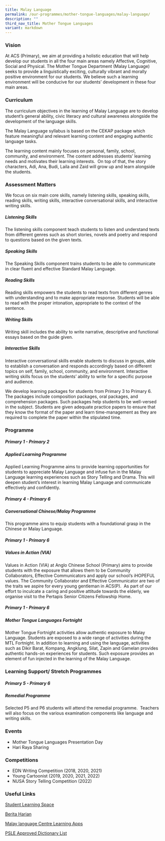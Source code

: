 ```yaml
---
title: Malay Language
permalink: /our-programmes/mother-tongue-languages/malay-language/
description: ""
third_nav_title: Mother Tongue Languages
variant: markdown
---
```


### **Vision**

At ACS (Primary), we aim at providing a holistic education that will help develop our students in all the four main areas namely Affective, Cognitive, Social and Physical. The Mother Tongue Department (Malay Language) seeks to provide a linguistically exciting, culturally vibrant and morally positive environment for our students. We believe such a learning environment will be conducive for our students’ development in these four main areas.

### **Curriculum**

The curriculum objectives in the learning of Malay Language are to develop student’s general ability, civic literacy and cultural awareness alongside the development of the language skills.

The Malay Language syllabus is based on the CEKAP package which feature meaningful and relevant learning content and engaging authentic language tasks.&nbsp;

The learning content mainly focuses on personal, family, school, community, and environment. The content addresses students’ learning needs and motivates their learning interests.&nbsp; On top of that, the story characters, Adi, Ana, Budi, Laila and Zaid will grow up and learn alongside the students.

### **Assessment Matters**

We focus on six main core skills, namely listening skills, speaking skills, reading skills, writing skills, interactive conversational skills, and interactive writing skills.

##### **Listening Skills**

The listening skills component teach students to listen and understand texts from different genres such as short stories, novels and poetry and respond to questions based on the given texts.

##### **Speaking Skills**

The Speaking Skills component trains students to be able to communicate in clear fluent and effective Standard Malay Language.&nbsp;

##### **Reading Skills**

Reading skills empowers the students to read texts from different genres with understanding and to make appropriate response. Students will be able to read with the proper intonation, appropriate to the context of the sentence.

##### **Writing Skills**

Writing skill includes the ability to write narrative, descriptive and functional essays based on the guide given.&nbsp;

##### **Interactive Skills**

Interactive conversational skills enable students to discuss in groups, able to establish a conversation and responds accordingly based on different topics on self, family, school, community, and environment. Interactive writing skills focus on the students’ ability to write for a specific purpose and audience.&nbsp;

We develop learning packages for students from Primary 3 to Primary 6. The packages include composition packages, oral packages, and comprehension packages. Such packages help students to be well-versed in the subject. Students are given adequate practice papers to ensure that they know the format of the paper and learn time-management as they are required to complete the paper within the stipulated time.


### **Programme**

##### **Primary 1 -  Primary 2**

##### **Applied Learning Programme**

Applied Learning Programme aims to provide learning opportunities for students to appreciate Malay Language and infuse fun in the Malay Language learning experiences such as Story Telling and Drama. This will deepen student’s interest in learning Malay Language and communicate effectively and confidently.

##### **Primary 4 -  Primary 6**

##### **Conversational Chinese/Malay Programme**

This programme aims to equip students with a foundational grasp in the Chinese or Malay Language.

##### **Primary 1 -  Primary 6**

##### **Values in Action (VIA)**

Values in Action (VIA) at Anglo Chinese School (Primary) aims to provide students with the exposure that allows them to be Community Collaborators, Effective Communicators and apply our school’s iHOPEFUL values. The Community Collaborator and Effective Communicator are two of the traits we aspire for every young gentleman in ACS(P).&nbsp; As part of our effort to inculcate a caring and positive attitude towards the elderly, we organise visit to the Pertapis Senior Citizens Fellowship Home.

##### **Primary 1 -  Primary 6**

##### **Mother Tongue Languages Fortnight**

Mother Tongue Fortnight activities allow authentic exposure to Malay Language. Students are exposed to a wide range of activities during the MTL Fortnight. In addition to learning and using the language, activities such as Dikir Barat, Kompang, Angklung, Silat, Zapin and Gamelan provides authentic hands-on experiences for students. Such exposure provides an element of fun injected in the learning of the Malay Language.

### **Learning Support/ Stretch Programmes**

##### **Primary 5 -  Primary 6**

##### **Remedial Programme**

Selected P5 and P6 students will attend the remedial programme.&nbsp; Teachers will also focus on the various examination components like language and writing skills.

### **Events**

* Mother Tongue Languages Presentation Day
* Hari Raya Sharing

### **Competitions**

* EDN Writing Competition (2018, 2020, 2021)
* Young Cartoonist (2019, 2020, 2021, 2022)&nbsp;
* NUSA Story Telling Competition (2022)


### **Useful Links**

[Student Learning Space](https://vle.learning.moe.edu.sg/login)

[Berita Harian](http://beritaharian.sg)

[Malay language Centre Learning Apps](https://academyofsingaporeteachers.moe.edu.sg/mlcs/resources/mlcs-educational-apps)

[PSLE Approved Dictionary List](https://www.seab.gov.sg/home/examinations/approved-dictionaries)